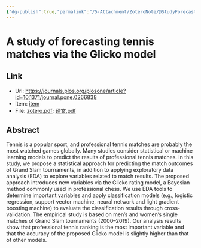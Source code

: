 ```yaml
---
{"dg-publish":true,"permalink":"/5-Attachment/ZoteroNote/@StudyForecasting_2022_Yue/","title":"A study of forecasting tennis matches via the Glicko model"}
---
```


# A study of forecasting tennis matches via the Glicko model
## Link
- Url: https://journals.plos.org/plosone/article?id=10.1371/journal.pone.0266838
- Item: [item](zotero://select/library/items/A6LIR345)
- File: [zotero.pdf](zotero://open-pdf/library/items/M9W2F9GA); [译文.pdf](zotero://open-pdf/library/items/FZQGTHWG)
## Abstract
Tennis is a popular sport, and professional tennis matches are probably the most watched games globally. Many studies consider statistical or machine learning models to predict the results of professional tennis matches. In this study, we propose a statistical approach for predicting the match outcomes of Grand Slam tournaments, in addition to applying exploratory data analysis (EDA) to explore variables related to match results. The proposed approach introduces new variables via the Glicko rating model, a Bayesian method commonly used in professional chess. We use EDA tools to determine important variables and apply classification models (e.g., logistic regression, support vector machine, neural network and light gradient boosting machine) to evaluate the classification results through cross-validation. The empirical study is based on men’s and women’s single matches of Grand Slam tournaments (2000–2019). Our analysis results show that professional tennis ranking is the most important variable and that the accuracy of the proposed Glicko model is slightly higher than that of other models.